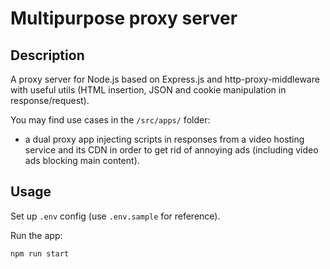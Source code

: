 # Multipurpose proxy server

## Description

A proxy server for Node.js based on Express.js and http-proxy-middleware with useful utils (HTML insertion, JSON and cookie manipulation in response/request).

You may find use cases in the `/src/apps/` folder:

- a dual proxy app injecting scripts in responses from a video hosting service and its CDN in order to get rid of annoying ads (including video ads blocking main content).

## Usage

Set up `.env` config (use `.env.sample` for reference).

Run the app:

```bash
npm run start
```

